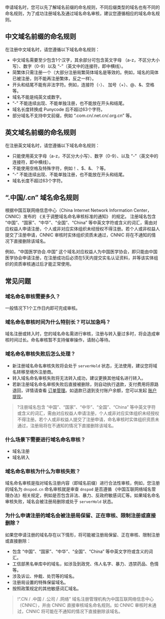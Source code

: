 申请域名时，您可以先了解域名前缀的命名规则，不同后缀类型的域名也有不同的命名规则，为了成功注册域名及通过域名命名审核，建议您遵循相应的域名命名规则。

## 中文域名前缀的命名规则
在注册中文域名时，请您遵循以下域名命名规则：
- 中文域名需要至少包含1个汉字，其余部分可包含英文字母 （a-z，不区分大小写）、数字（0-9）以及 “-”（英文中的连接符，即中横线）。
- 简繁体只需注册一个（大部分注册局繁简体域名是等效的。例如，域名的简体已被注册，则不能再注册繁体，反之一样）。
- 开头和结尾不能有非法字符。例如，连接符（-）、 加号（+）、@、&、空格等。
- 域名不能是纯英文或数字。
- “-” 不能连续出现、不能单独注册，也不能放在开头和结尾。
- 域名长度转换成 Punycode 后不超过63个字符。
- 部分域名不支持中文前缀，例如 “.com.cn/.net.cn/.org.cn” 等。

## 英文域名前缀的命名规则
在注册英文域名时，请您遵循以下域名命名规则：
- 只能使用英文字母（a-z，不区分大小写）、数字（0-9）、以及 “-”（英文中的连接符，即中横线）。
- 不能使用空格及特殊字符，例如！、$、&、？等。
- “-” 不能连续出现、不能单独注册，也不能放在开头和结尾。
- 域名长度不超过63个字符。


## “.中国/.cn” 域名命名规则
根据中国互联网络信息中心（China Internet Network Information Center，CNNIC）发布的 《关于调整域名命名审核标准的通知》 的规定。
注册域名包含 “中国”、“国家”、“中华”、“全国”、“China” 等中英文字符或含义的词汇，需由对应权益人申请注册，个人或非对应实体组织未经授权不得注册。若个人或非权益人提交了注册申请，CNNIC 审核时实体组织资质未通过，CNNIC 将在不通知的情况下直接删除该域名。

例如，“中国医学协会.中国” 这个域名对应权益人为中国医学协会，即只能由中国医学协会申请注册，在注册成功后必须在5天内提交实名认证资料，并等该实体组织的资质审核通过后才能正常使用。


## 常见问题
### 域名命名审核需要多久？
一般情况下1个工作日内即可完成审核。


### 域名命名审核时间为什么特别长？可以加急吗？
域名注册或转入时，您的域名命名需进行审核，注册与转入量过多时，将会造成审核时间过长。命名审核暂不支持催审操作，请耐心等待。

### 域名命名审核失败后怎么处理？
- 新注册域名命名审核失败将会处于 `serverHold` 状态，无法使用，建议您将域名转移至境外注册商。
- 转入域名命名审核失败将无法转入成功，建议更换其他域名进行转入。
- 若新注册域名命名审核失败后直接被删除，则自动执行退款，支付费用将原路退回，详情请查看 [订单管理](https://console.cloud.tencent.com/expense/deal)。如退款已退到支付账户余额，您可以发起 [账户提现](https://cloud.tencent.com/document/product/555/7435)。
>?注册域名包含 “中国”、“国家”、“中华”、“全国”、“China” 等中英文字符或含义的词汇，需由对应权益人申请注册，个人或非对应实体组织未经授权不得注册。若个人或非权益人提交了注册申请，命名审核时实体组织资质未通过，注册局将在不通知的情况下直接删除该域名。

### 什么场景下需要进行域名命名审核？
- 域名注册
- 域名转入

### 域名命名审核为什么为审核失败？
域名命名审核是指对域名注册内容（即域名前缀）进行合法性审核，例如，您注册的域名为 `dnspod.cn` 命名审核就是审查 `dnspod` 是否遵循 《中国互联网络域名管理办法》相关规定，例如是否包含非法、暴力、反政府敏感词汇等。如果域名命名审核失败，域名会被注册局删除或处于 `serverHold` 状态。


### 为什么申请注册的域名会被注册局保留、正在审核、限制注册或直接删除？
如果您申请注册的域名存在以下情形，将可能被注册局保留、正在审核、限制注册或直接删除：
- 包含 “中国”、“国家”、“中华”、“全国”、“China” 等中英文字符或含义的词汇。
- 工信部黑名单库中的域名，如涉及到政党、伟人名字、暴力、违禁药品、色情等。
- 涉及诉讼、仲裁、处罚等的域名。
- 注册局设置的特殊保留域名。
- 按照政策规定的其他敏感词汇域名。

>!“.CN / .中国 / .公司 / .网络” 域名注册管理机构为中国互联网络信息中心（CNNIC），并由 CNNIC 直接审核域名命名规则。如 CNNIC 审核时未通过，CNNIC 将可能在不通知的情况下直接删除该域名。








